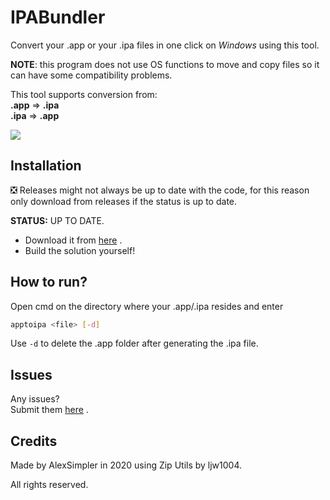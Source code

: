 # IPABundler
Convert your .app or your .ipa files in one click on _Windows_ using this tool.

**NOTE**: this program does not use OS functions to move and copy files so it can have some compatibility problems.

This tool supports conversion from:<br>
**.app** ⇒ **.ipa**<br>
**.ipa** ⇒ **.app**

![](https://i.imgur.com/Lka4tKR.png)

## Installation
❎ Releases might not always be up to date with the code, for this reason only download from releases if the status is up to date.
  
  **STATUS:** UP TO DATE.

- Download it from [here](https://github.com/AlexSimpler/IPABundler/releases/latest) .
- Build the solution yourself!

## How to run?

Open cmd on the directory where your .app/.ipa resides and enter 
```bash
apptoipa <file> [-d]
```

Use `-d` to delete the .app folder after generating the .ipa file.

## Issues

Any issues?<br>
Submit them [here](https://github.com/AlexSimpler/apptoipa-converter/issues) .

## Credits

Made by AlexSimpler in 2020 using Zip Utils by ljw1004.

All rights reserved.
